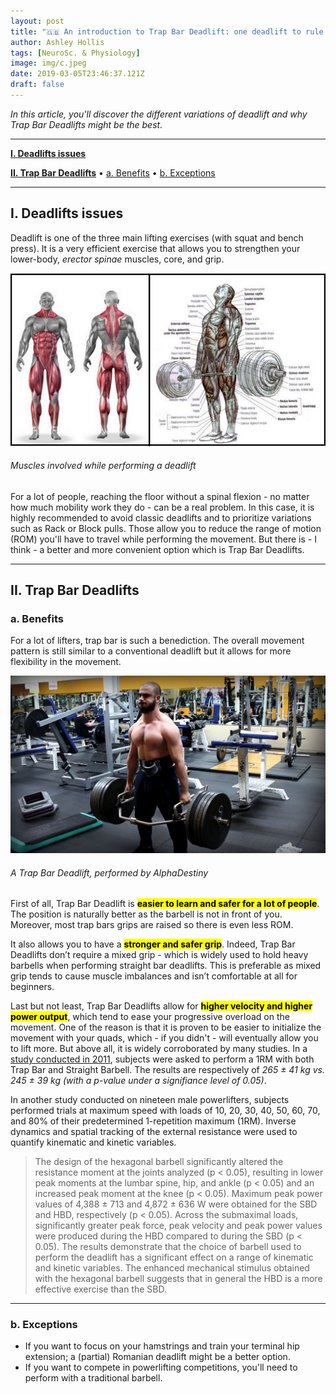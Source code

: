 ```yaml
---
layout: post
title: "🇬🇧 An introduction to Trap Bar Deadlift: one deadlift to rule them all"
author: Ashley Hollis
tags: [NeuroSc. & Physiology]
image: img/c.jpeg
date: 2019-03-05T23:46:37.121Z
draft: false
---
```


*In this article, you'll discover the different variations of deadlift and why Trap Bar Deadlifts might be the best.*

---

**[I. Deadlifts issues](#one)**

**[II. Trap Bar Deadlifts](#two)**
• [a. Benefits](#two-one)
• [b. Exceptions](#two-two)

---

## I. Deadlifts issues

Deadlift is one of the three main lifting exercises (with squat and bench press). It is a very efficient exercise that allows you to strengthen your lower-body, *erector spinae* muscles, core, and grip.

![](img/dead.jpg)
###### Muscles involved while performing a deadlift

For a lot of people, reaching the floor without a spinal flexion - no matter how much mobility work they do - can be a real problem. In this case, it is highly recommended to avoid classic deadlifts and to prioritize variations such as Rack or Block pulls. Those allow you to reduce the range of motion (ROM) you'll have to travel while performing the movement. But there is - I think - a better and more convenient option which is Trap Bar Deadlifts.

---

## II. Trap Bar Deadlifts

### a. Benefits

For a lot of lifters, trap bar is such a benediction. The overall movement pattern is still similar to a conventional deadlift but it allows for more flexibility in the movement.

![](img/pull.jpg)
###### A Trap Bar Deadlift, performed by AlphaDestiny

First of all, Trap Bar Deadlift is <mark>**easier to learn and safer for a lot of people**</mark>. The position is naturally better as the barbell is not in front of you. Moreover, most trap bars grips are raised so there is even less ROM.

It also allows you to have a <mark>**stronger and safer grip**</mark>. Indeed, Trap Bar Deadlifts don’t require a mixed grip - which is widely used to hold heavy barbells when performing straight bar deadlifts. This is preferable as mixed grip tends to cause muscle imbalances and isn’t comfortable at all for beginners.

Last but not least, Trap Bar Deadlifts allow for <mark>**higher velocity and higher power output**</mark>, which tend to ease your progressive overload on the movement.
One of the reason is that it is proven to be easier to initialize the movement with your quads, which - if you didn't - will eventually allow you to lift more.
But above all, it is widely corroborated by many studies. In a [study conducted in 2011](https://www.ncbi.nlm.nih.gov/pubmed/21659894), subjects were asked to perform a 1RM with both Trap Bar and Straight Barbell. The results are respectively of *265 ± 41 kg vs. 245 ± 39 kg (with a p-value under a signifiance level of 0.05)*.

In another study conducted on nineteen male powerlifters, subjects performed trials at maximum speed with loads of 10, 20, 30, 40, 50, 60, 70, and 80% of their predetermined 1-repetition maximum (1RM). Inverse dynamics and spatial tracking of the external resistance were used to quantify kinematic and kinetic variables.
> The design of the hexagonal barbell significantly altered the resistance moment at the joints analyzed (p < 0.05), resulting in lower peak moments at the lumbar spine, hip, and ankle (p < 0.05) and an increased peak moment at the knee (p < 0.05). Maximum peak power values of 4,388 ± 713 and 4,872 ± 636 W were obtained for the SBD and HBD, respectively (p < 0.05). Across the submaximal loads, significantly greater peak force, peak velocity and peak power values were produced during the HBD compared to during the SBD (p < 0.05). The results demonstrate that the choice of barbell used to perform the deadlift has a significant effect on a range of kinematic and kinetic variables. The enhanced mechanical stimulus obtained with the hexagonal barbell suggests that in general the HBD is a more effective exercise than the SBD.

---

### b. Exceptions

- If you want to focus on your hamstrings and train your terminal hip extension; a (partial) Romanian deadlift might be a better option.
- If you want to compete in powerlifting competitions, you'll need to perform with a traditional barbell.



